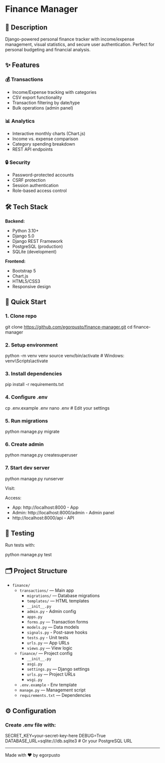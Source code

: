 # Finance Manager

## 📝 Description
Django-powered personal finance tracker with income/expense management, visual statistics, and secure user authentication. Perfect for personal budgeting and financial analysis.

## ✨ Features

### 💰 Transactions
- Income/Expense tracking with categories
- CSV export functionality
- Transaction filtering by date/type
- Bulk operations (admin panel)

### 📊 Analytics
- Interactive monthly charts (Chart.js)
- Income vs. expense comparison
- Category spending breakdown
- REST API endpoints

### 🔒 Security
- Password-protected accounts
- CSRF protection
- Session authentication
- Role-based access control

## 🛠 Tech Stack

**Backend:**
- Python 3.10+
- Django 5.0
- Django REST Framework
- PostgreSQL (production)
- SQLite (development)

**Frontend:**
- Bootstrap 5
- Chart.js
- HTML5/CSS3
- Responsive design

## 🚀 Quick Start

### 1. Clone repo
git clone https://github.com/egorpusto/finance-manager.git
cd finance-manager

### 2. Setup environment
python -m venv venv
source venv/bin/activate  # Windows: venv\Scripts\activate

### 3. Install dependencies
pip install -r requirements.txt

### 4. Configure .env
cp .env.example .env
nano .env  # Edit your settings

### 5. Run migrations
python manage.py migrate

### 6. Create admin
python manage.py createsuperuser

### 7. Start dev server
python manage.py runserver

Visit:

Access:

- App: http://localhost:8000 - App
- Admin: http://localhost:8000/admin - Admin panel
- http://localhost:8000/api - API

## 🧪 Testing

Run tests with:

python manage.py test

## 🗂 Project Structure

- `finance/`
  - `transactions/` — Main app
    - `migrations/` — Database migrations
    - `templates/` — HTML templates
    - `__init__.py`
    - `admin.py` - Admin config
    - `apps.py`
    - `forms.py` — Transaction forms
    - `models.py` — Data models
    - `signals.py` - Post-save hooks
    - `tests.py` - Unit tests
    - `urls.py` — App URLs
    - `views.py` — View logic
  - `finance/` — Project config
    - `__init__.py`
    - `asgi.py`
    - `settings.py` — Django settings
    - `urls.py` — Project URLs
    - `wsgi.py`
  - `.env.example` - Env template
  - `manage.py` — Management script
  - `requirements.txt` — Dependencies

## ⚙️ Configuration

### Create .env file with:

SECRET_KEY=your-secret-key-here
DEBUG=True
DATABASE_URL=sqlite:///db.sqlite3  # Or your PostgreSQL URL

---

Made with ❤️ by egorpusto